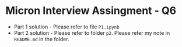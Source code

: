 # Micron Interview Assingment - Q6

- Part 1 solution - Please refer to file `P1.ipynb`
- Part 2 solution - Please refer to folder `p2`. Please refer my note in `README.md` in the folder.
